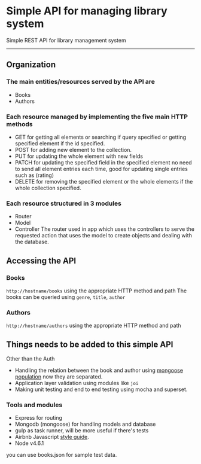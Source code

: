 # Simple API for managing library system
Simple REST API for library management system
___

## Organization
### The main entities/resources served by the API are
- Books
- Authors

### Each resource managed by implementing the five main HTTP methods
- GET for getting all elements or searching if query specified
  or getting specified element if the id specified.
- POST for adding new element to the collection.
- PUT for updating the whole element with new fields
- PATCH for updating the specified field in the specified element
        no need to send all element entries each time, good for updating
        single entries such as (rating)
- DELETE for removing the specified element or the whole elements if 
         the whole collection specified.
         
### Each resource structured in 3 modules
- Router
- Model
- Controller
The router used in app which uses the controllers to serve the requested
action that uses the model to create objects and dealing with the 
database.

## Accessing the API

### Books
`http://hostname/books` using the appropriate HTTP method and path
The books can be queried using `genre`, `title`,  `author`

### Authors
`http://hostname/authors` using the appropriate HTTP method and path

## Things needs to be added to this simple API
Other than the Auth
- Handling the relation between the book and author using [mongoose population](http://mongoosejs.com/docs/populate.html)
  now they are separated.
- Application layer validation using modules like `joi`
- Making unit testing and end to end testing using mocha and superset.

### Tools and modules
 - Express for routing
 - Mongodb (mongoose) for handling models and database
 - gulp as task runner, will be more useful if there's tests
 - Airbnb Javascript [style guide](https://github.com/airbnb/javascript).
 - Node v4.6.1
 
 
 
 you can use books.json for sample test data.